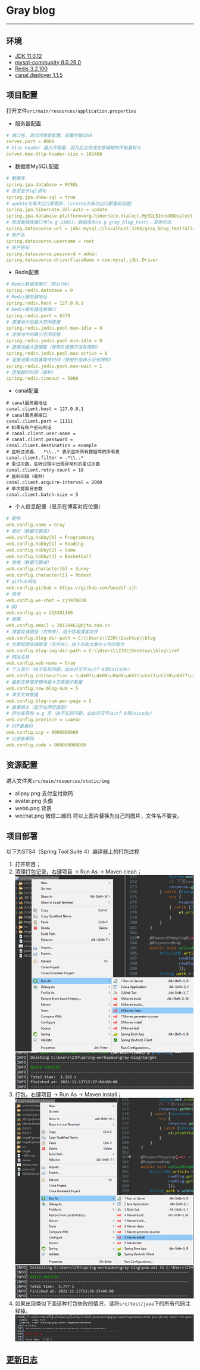 # Gray blog

---

## 环境
- [JDK 11.0.12](https://www.oracle.com/java/technologies/downloads/#java11)
- [mysql-community 8.0.26.0](https://dev.mysql.com/downloads/windows/installer/8.0.html)
- [Redis 3.2.100](https://github.com/microsoftarchive/redis/releases)
- [canal.deployer 1.1.5](https://github.com/alibaba/canal/releases)

## 项目配置
打开文件`src/main/resources/application.properties`
- 服务器配置
```yaml
# 端口号，调试时随意配置，部署时建议80
server.port = 8080
# http header 最大传输量，因为后台在线文章编辑的传输量较大
server.max-http-header-size = 102400
```

- 数据库MySQL配置
```yaml
# 数据库
spring.jpa.database = MYSQL
# 是否显示sql语句
spring.jpa.show-sql = true
# update为每次运行都更新，(create为每次运行都重新创建)
spring.jpa.hibernate.ddl-auto = update
spring.jpa.database-platform=org.hibernate.dialect.MySQL5InnoDBDialect
# 修改数据库端口号(e.g 3306)，数据库名(e.g gray_blog_test)，其他可选
spring.datasource.url = jdbc:mysql://localhost:3306/gray_blog_test?allowPublicKeyRetrieval=true&useUnicode=true&characterEncoding=UTF-8&useSSL=false&serverTimezone=Asia/Shanghai
# 账户名
spring.datasource.username = root
# 账户密码
spring.datasource.password = admin
spring.datasource.driverClassName = com.mysql.jdbc.Driver
```

- Redis配置
```yaml
# Redis数据库索引（默认为0）
spring.redis.database = 0
# Redis服务器地址
spring.redis.host = 127.0.0.1
# Redis服务器连接端口
spring.redis.port = 6379
# 连接池中的最大空闲连接
spring.redis.jedis.pool.max-idle = 8
# 连接池中的最小空闲连接
spring.redis.jedis.pool.min-idle = 0
# 连接池最大连接数（使用负值表示没有限制）
spring.redis.jedis.pool.max-active = 8
# 连接池最大阻塞等待时间（使用负值表示没有限制）
spring.redis.jedis.pool.max-wait = 1
# 连接超时时间（毫秒）
spring.redis.timeout = 5000
```

- canal配置
```
# canal服务器地址
canal.client.host = 127.0.0.1
# canal服务器端口
canal.client.port = 11111
# 如果有账户密码的话
# canal.client.user-name = 
# canal.client.password = 
canal.client.destination = example
# 监听过滤器， .*\\..* 表示监听所有数据库的所有表
canal.client.filter = .*\\..*
# 重试次数，监听过程中出现异常时的重试次数
canal.client.retry-count = 10
# 监听间隔（毫秒）
canal.client.acquire-interval = 2000
# 单次提取日志数
canal.client.batch-size = 5
```

- 个人信息配置（显示在博客对应位置）
```yaml
# 昵称
web.config.name = Gray
# 爱好（数量可删减）
web.config.hobby[0] = Programming
web.config.hobby[1] = Reading
web.config.hobby[2] = Game
web.config.hobby[3] = Basketball
# 性格（数量可删减）
web.config.character[0] = Sunny
web.config.character[1] = Modest
# github网址
web.config.github = https://github.com/beself-zjh
# 微信
web.config.we-chat = zjh970830
# QQ
web.config.qq = 215301160
# 邮箱
web.config.email = 20120461@bjtu.edu.cn
# 博客存储路径（文件夹），用于存取博客文件
web.config.blog-dir-path = C:\\Users\\ZJH\\Desktop\\blog
# 文章配图存储路径（文件夹），用于存取文章中上传的图片
web.config.blog-img-dir-path = C:\\Users\\ZJH\\Desktop\\blog\\ref
# 网站名称
web.config.web-name = Gray
# 个人简介（由于乱码问题，此处将汉字从utf-8转Unicode）
web.config.introduction = \u4e07\u4e08\u9ad8\u697c\u5e73\u5730\u8d77\uff0c\u52ff\u5728\u6d6e\u6c99\u7b51\u9ad8\u53f0\u3002
# 最新文章推荐模块最大文章展示数量
web.config.new-blog-num = 5
# 单页文章数量
web.config.blog-num-per-page = 5
# 备案相关（显示在网页底部）
# 所在省简称 e.g 京（由于乱码问题，此处将汉字从utf-8转Unicode）
web.config.province = \u4eac
# ICP备案码
web.config.icp = 0000000000
# 公安备案码
web.config.code = 000000000000
```

## 资源配置
进入文件夹`src/main/resources/static/img`
- alipay.png 支付宝付款码
- avatar.png 头像
- webb.png 背景
- wechat.png 微信二维码
将以上图片替换为自己的图片，文件名不要变。

## 项目部署
以下为STS4（Spring Tool Suite 4）编译器上的打包过程
1. 打开项目；
2. 清理打包记录，右键项目 → Run As → Maven clean；
![](https://github.com/beself-zjh/gray-blog/blob/main/doc/maven_clean.png)
![](https://github.com/beself-zjh/gray-blog/blob/main/doc/maven_clean_success.png)
3. 打包，右键项目 → Run As → Maven install；
![](https://github.com/beself-zjh/gray-blog/blob/main/doc/maven_install.png)
![](https://github.com/beself-zjh/gray-blog/blob/main/doc/maven_install_success.png)
4. 如果出现类似下面这种打包失败的情况，请将`src/test/java`下的所有代码注释掉。
![](https://github.com/beself-zjh/gray-blog/blob/main/doc/maven_install_failure.png)

## [更新日志](https://github.com/beself-zjh/gray-blog/blob/main/doc/Log.md)